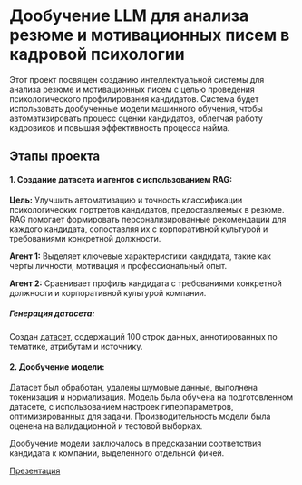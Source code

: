 #  Дообучение LLM для анализа резюме и мотивационных писем в кадровой психологии

Этот проект посвящен созданию интеллектуальной системы для анализа резюме и мотивационных писем с целью проведения психологического профилирования кандидатов. Система будет использовать дообученные модели машинного обучения, чтобы автоматизировать процесс оценки кандидатов, облегчая работу кадровиков и повышая эффективность процесса найма.

## Этапы проекта

#### 1. Создание датасета и агентов с использованием RAG:

**Цель:**  Улучшить автоматизацию и точность классификации психологических портретов кандидатов, предоставляемых в резюме. RAG помогает формировать персонализированные рекомендации для каждого кандидата, сопоставляя их с корпоративной культурой и требованиями конкретной должности.

**Агент 1:** Выделяет ключевые характеристики кандидата, такие как черты личности, мотивация и профессиональный опыт.

**Агент 2:** Сравнивает профиль кандидата с требованиями конкретной должности и корпоративной культурой компании.

#####  Генерация датасета:

Создан [датасет](https://github.com/mamaasha/Internship_GlowByte/blob/main/train_llm_7/my_dataset.csv), содержащий 100 строк данных, аннотированных по тематике, атрибутам и источнику.

#### 2. Дообучение модели:

Датасет был обработан, удалены шумовые данные, выполнена токенизация и нормализация.
Модель была обучена на подготовленном датасете, с использованием настроек гиперпараметров, оптимизированных для задачи.
Производительность модели была оценена на валидационной и тестовой выборках. 

Дообучение модели заключалось в предсказании соответствия кандидата к компании, выделенного отдельной фичей.

[Презентация](https://github.com/mamaasha/Internship_GlowByte/blob/main/train_llm_7/profiling_for_hr.pdf)

